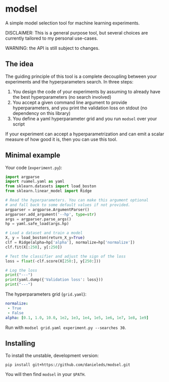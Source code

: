 # modsel
A simple model selection tool for machine learning experiments.

DISCLAIMER: This is a general purpose tool, but several choices are currently tailored to my personal use-cases. 

WARNING: the API is still subject to changes.

## The idea

The guiding principle of this tool is a complete decoupling between your experiments and the hyperparameters search. In three steps:

 1. You design the code of your experiments by assuming to already have the best hyperparameters (no search involved)
 2. You accept a given command line argument to provide hyperparameters, and you print the validation loss on stdout (no dependency on this library)
 3. You define a yaml hyperparameter grid and you run `modsel` over your script
 
 If your experiment can accept a hyperparametrization and can emit a scalar measure of how good it is, then you can use this tool.
 
 ## Minimal example
 
 Your code (`experiment.py`):
 
 ```python
import argparse
import ruamel.yaml as yaml
from sklearn.datasets import load_boston
from sklearn.linear_model import Ridge

# Read the hyperparameters. You can make this argument optional
# and fall back to some default values if not provided.
argparser = argparse.ArgumentParser()
argparser.add_argument('--hp', type=str)
args = argparser.parse_args()
hp = yaml.safe_load(args.hp)

# Load a dataset and train a model
X, y = load_boston(return_X_y=True)
clf = Ridge(alpha=hp['alpha'], normalize=hp['normalize'])
clf.fit(X[:250], y[:250])

# Test the classifier and adjust the sign of the loss
loss = float(-clf.score(X[250:], y[250:]))

# Log the loss
print("---")
print(yaml.dump({'Validation loss': loss}))
print("---")

 ```
 
 The hyperparameters grid (`grid.yaml`):
 
 ```yaml
normalize:
  - True
  - False
alpha: [0.1, 1.0, 10.0, 1e2, 1e3, 1e4, 1e5, 1e6, 1e7, 1e8, 1e9]
 ```
 
 Run with `modsel grid.yaml experiment.py --searches 30`.

## Installing

To install the unstable, development version:

    pip install git+https://github.com/danieleds/modsel.git
    
You will then find `modsel` in your `$PATH`.
